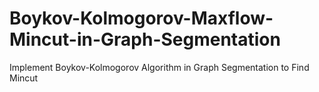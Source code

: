 # Boykov-Kolmogorov-Maxflow-Mincut-in-Graph-Segmentation
Implement Boykov-Kolmogorov Algorithm in Graph Segmentation to Find Mincut
